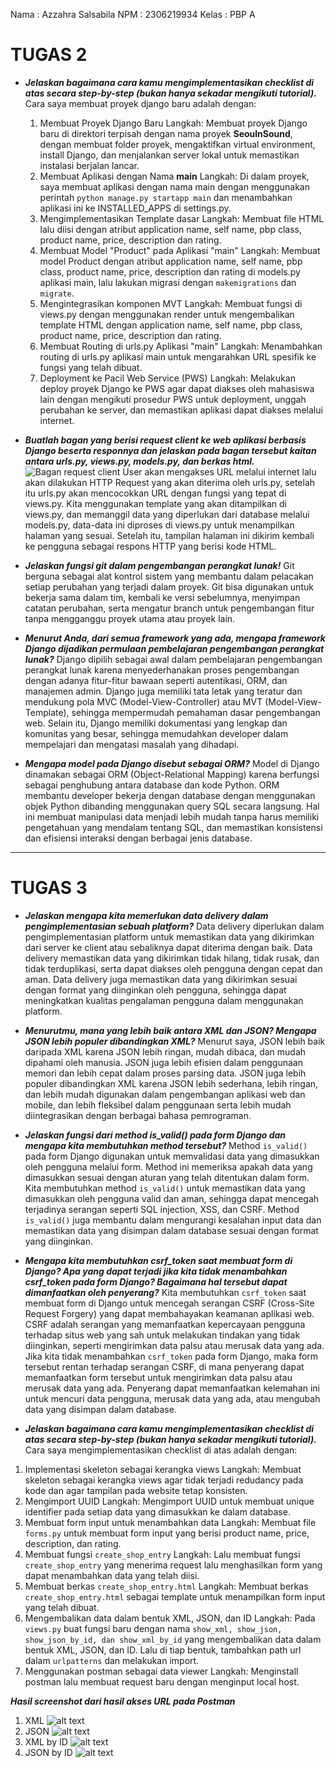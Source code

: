 Nama : Azzahra Salsabila
NPM : 2306219934
Kelas : PBP A

# TUGAS 2
* ***Jelaskan bagaimana cara kamu mengimplementasikan checklist di atas secara step-by-step (bukan hanya sekadar mengikuti tutorial).***
Cara saya membuat proyek django baru adalah dengan:
  1. Membuat Proyek Django Baru
  Langkah: Membuat proyek Django baru di direktori terpisah dengan nama proyek **SeoulnSound**, dengan membuat folder proyek, mengaktifkan virtual environment, install Django, dan menjalankan server lokal untuk memastikan instalasi berjalan lancar.
  2. Membuat Aplikasi dengan Nama **main**
  Langkah: Di dalam proyek, saya membuat aplikasi dengan nama main dengan menggunakan perintah ```python manage.py startapp main``` dan menambahkan aplikasi ini ke INSTALLED_APPS di settings.py.
  3. Mengimplementasikan Template dasar
  Langkah: Membuat file HTML lalu diisi dengan atribut application name, self name, pbp class, product name, price, description dan rating.
  4. Membuat Model "Product" pada Aplikasi "main"
  Langkah: Membuat model Product dengan atribut application name, self name, pbp class, product name, price, description dan rating di models.py aplikasi main, lalu lakukan migrasi dengan ```makemigrations``` dan ```migrate```.
  5. Mengintegrasikan komponen MVT
  Langkah: Membuat fungsi di views.py dengan menggunakan render untuk mengembalikan template HTML dengan application name, self name, pbp class, product name, price, description dan rating.
  6. Membuat Routing di urls.py Aplikasi "main"
  Langkah: Menambahkan routing di urls.py aplikasi main untuk mengarahkan URL spesifik ke fungsi yang telah dibuat.
  7. Deployment ke Pacil Web Service (PWS)
  Langkah: Melakukan deploy proyek Django ke PWS agar dapat diakses oleh mahasiswa lain dengan mengikuti prosedur PWS untuk deployment, unggah perubahan ke server, dan memastikan aplikasi dapat diakses melalui internet.

* ***Buatlah bagan yang berisi request client ke web aplikasi berbasis Django beserta responnya dan jelaskan pada bagan tersebut kaitan antara urls.py, views.py, models.py, dan berkas html.***
![Bagan request client](https://github.com/user-attachments/assets/4283ae2a-6b46-443a-ae0d-3b341c2b8339)
User akan mengakses URL melalui internet lalu akan dilakukan HTTP Request yang akan diterima oleh urls.py, setelah itu urls.py akan mencocokkan URL dengan fungsi yang tepat di views.py. Kita menggunakan template yang akan ditampilkan di views.py, dan memanggil data yang diperlukan dari database melalui models.py, data-data ini diproses di views.py untuk menampilkan halaman yang sesuai.  Setelah itu, tampilan halaman ini dikirim kembali ke pengguna sebagai respons HTTP yang berisi kode HTML.

* ***Jelaskan fungsi git dalam pengembangan perangkat lunak!***
Git berguna sebagai alat kontrol sistem yang membantu dalam pelacakan setiap perubahan yang terjadi dalam proyek. Git bisa digunakan untuk bekerja sama dalam tim, kembali ke versi sebelumnya, menyimpan catatan perubahan, serta mengatur branch untuk pengembangan fitur tanpa mengganggu proyek utama atau proyek lain.

* ***Menurut Anda, dari semua framework yang ada, mengapa framework Django dijadikan permulaan pembelajaran pengembangan perangkat lunak?***
Django dipilih sebagai awal dalam pembelajaran pengembangan perangkat lunak karena menyederhanakan proses pengembangan dengan adanya fitur-fitur bawaan seperti autentikasi, ORM, dan manajemen admin. Django juga memiliki tata letak yang teratur dan mendukung pola MVC (Model-View-Controller) atau MVT (Model-View-Template), sehingga mempermudah pemahaman dasar pengembangan web. Selain itu, Django memiliki dokumentasi yang lengkap dan komunitas yang besar, sehingga memudahkan developer dalam mempelajari dan mengatasi masalah yang dihadapi.

* ***Mengapa model pada Django disebut sebagai ORM?***
Model di Django dinamakan sebagai ORM (Object-Relational Mapping) karena berfungsi sebagai penghubung antara database dan kode Python. ORM membantu developer bekerja dengan database dengan menggunakan objek Python dibanding menggunakan query SQL secara langsung. Hal ini membuat manipulasi data menjadi lebih mudah tanpa harus memiliki pengetahuan yang mendalam tentang SQL, dan memastikan konsistensi dan efisiensi interaksi dengan berbagai jenis database.

---

# TUGAS 3
* ***Jelaskan mengapa kita memerlukan data delivery dalam pengimplementasian sebuah platform?***
Data delivery diperlukan dalam pengimplementasian platform untuk memastikan data yang dikirimkan dari server ke client atau sebaliknya dapat diterima dengan baik. Data delivery memastikan data yang dikirimkan tidak hilang, tidak rusak, dan tidak terduplikasi, serta dapat diakses oleh pengguna dengan cepat dan aman. Data delivery juga memastikan data yang dikirimkan sesuai dengan format yang diinginkan oleh pengguna, sehingga dapat meningkatkan kualitas pengalaman pengguna dalam menggunakan platform.

* ***Menurutmu, mana yang lebih baik antara XML dan JSON? Mengapa JSON lebih populer dibandingkan XML?***
Menurut saya, JSON lebih baik daripada XML karena JSON lebih ringan, mudah dibaca, dan mudah dipahami oleh manusia. JSON juga lebih efisien dalam penggunaan memori dan lebih cepat dalam proses parsing data. JSON juga lebih populer dibandingkan XML karena JSON lebih sederhana, lebih ringan, dan lebih mudah digunakan dalam pengembangan aplikasi web dan mobile, dan lebih fleksibel dalam penggunaan serta lebih mudah diintegrasikan dengan berbagai bahasa pemrograman.

* ***Jelaskan fungsi dari method is_valid() pada form Django dan mengapa kita membutuhkan method tersebut?***
Method ```is_valid()``` pada form Django digunakan untuk memvalidasi data yang dimasukkan oleh pengguna melalui form. Method ini memeriksa apakah data yang dimasukkan sesuai dengan aturan yang telah ditentukan dalam form. Kita membutuhkan method ```is_valid()``` untuk memastikan data yang dimasukkan oleh pengguna valid dan aman, sehingga dapat mencegah terjadinya serangan seperti SQL injection, XSS, dan CSRF. Method ```is_valid()``` juga membantu dalam mengurangi kesalahan input data dan memastikan data yang disimpan dalam database sesuai dengan format yang diinginkan.

* ***Mengapa kita membutuhkan csrf_token saat membuat form di Django? Apa yang dapat terjadi jika kita tidak menambahkan csrf_token pada form Django? Bagaimana hal tersebut dapat dimanfaatkan oleh penyerang?***
Kita membutuhkan ```csrf_token``` saat membuat form di Django untuk mencegah serangan CSRF (Cross-Site Request Forgery) yang dapat membahayakan keamanan aplikasi web. CSRF adalah serangan yang memanfaatkan kepercayaan pengguna terhadap situs web yang sah untuk melakukan tindakan yang tidak diinginkan, seperti mengirimkan data palsu atau merusak data yang ada. Jika kita tidak menambahkan ```csrf_token``` pada form Django, maka form tersebut rentan terhadap serangan CSRF, di mana penyerang dapat memanfaatkan form tersebut untuk mengirimkan data palsu atau merusak data yang ada. Penyerang dapat memanfaatkan kelemahan ini untuk mencuri data pengguna, merusak data yang ada, atau mengubah data yang disimpan dalam database.

* ***Jelaskan bagaimana cara kamu mengimplementasikan checklist di atas secara step-by-step (bukan hanya sekadar mengikuti tutorial).***
Cara saya mengimplementasikan checklist di atas adalah dengan:
1. Implementasi skeleton sebagai kerangka views
Langkah: Membuat skeleton sebagai kerangka views agar tidak terjadi redudancy pada kode dan agar tampilan pada website tetap konsisten.
2. Mengimport UUID
Langkah: Mengimport UUID untuk membuat unique identifier pada setiap data yang dimasukkan ke dalam database.
3. Membuat form input untuk menambahkan data
Langkah: Membuat file ```forms.py``` untuk membuat form input yang berisi product name, price, description, dan rating.
4. Membuat fungsi ```create_shop_entry```
Langkah: Lalu membuat fungsi ```create_shop_entry``` yang menerima request lalu menghasilkan form yang dapat menambahkan data yang telah diisi.
5. Membuat berkas ```create_shop_entry.html```
Langkah: Membuat berkas ```create_shop_entry.html``` sebagai template untuk menampilkan form input yang telah dibuat.
6. Mengembalikan data dalam bentuk XML, JSON, dan ID
Langkah: Pada ```views.py``` buat fungsi baru dengan nama ```show_xml, show_json, show_json_by_id, dan show_xml_by_id``` yang mengembalikan data dalam bentuk XML, JSON, dan ID. Lalu di tiap bentuk, tambahkan path url dalam ```urlpatterns``` dan melakukan import.
7. Menggunakan postman sebagai data viewer
Langkah: Menginstall postman lalu membuat request baru dengan menginput local host.

***Hasil screenshot dari hasil akses URL pada Postman***
1. XML
![alt text](image.png)
2. JSON
![alt text](image-1.png)
3. XML by ID
![alt text](image-2.png)
4. JSON by ID
![alt text](image-3.png)